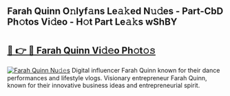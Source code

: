 ## Farah Quinn O𝚗lyf𝚊ns Le𝚊𝚔ed N𝚞𝚍es - Part-CbD Ph𝚘tos Vi𝚍eo - H𝚘t Part Le𝚊𝚔s wShBY

# <h2><a href="http://hf3ovij.feru.top/?c=Farah+Quinn">🔗 👉 🔴 Farah Quinn Vi𝚍𝚎o Ph𝚘t𝚘𝚜</a></h2>

[![Farah Quinn Nu𝚍𝚎s](https://i.imgur.com/0TWrTi3.gif)](http://hf3ovij.feru.top/?c=Farah+Quinn)
Digital influencer Farah Quinn known for their dance performances and lifestyle vlogs. Visionary entrepreneur Farah Quinn, known for their innovative business ideas and entrepreneurial spirit. 
